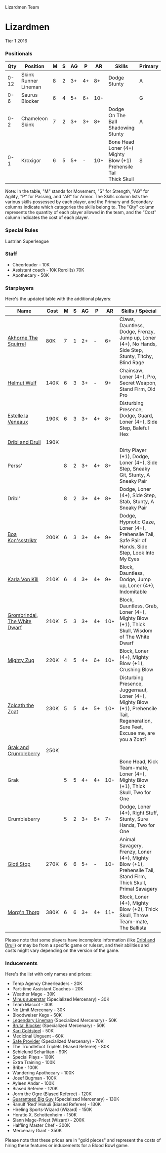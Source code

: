 ﻿
Lizardmen Team

# Lizardmen
Tier 1
2016
### Positionals


| Qty  | Position           | M | S | AG | P  | AR | Skills                                      | Primary | Secondary | Cost |
| ---- | ------------------ | - | - | -- | -- | -- | ------------------------------------------- | ------- | --------- | ---- |
| 0-12 | Skink Runner Lineman | 8 | 2 | 3+ | 4+ | 8+ | Dodge<br>Stunty                             | A       | G S P     | 60K  |
| 0-6  | Saurus Blocker      | 6 | 4 | 5+ | 6+ | 10+ |                                            | G       | S A       | 85K  |
| 0-2  | Chameleon Skink    | 7 | 2 | 3+ | 3+ | 8+ | Dodge<br>On The Ball<br>Shadowing<br>Stunty | A       | G S P     | 70K  |
| 0-1  | Kroxigor            | 6 | 5 | 5+ | -  | 10+ | Bone Head<br>Loner (4+)<br>Mighty Blow (+1)<br>Prehensile Tail<br>Thick Skull | S       | A G       | 140K |

Note: In the table, "M" stands for Movement, "S" for Strength, "AG" for Agility, "P" for Passing, and "AR" for Armor. The Skills column lists the various skills possessed by each player, and the Primary and Secondary columns indicate which categories the skills belong to. The "Qty" column represents the quantity of each player allowed in the team, and the "Cost" column indicates the cost of each player.
### Special Rules
Lustrian Superleague
### Staff
* Cheerleader - 10K
* Assistant coach - 10K
Reroll(s)
70K
* Apothecary  - 50K
### Starplayers
Here's the updated table with the additional players:

| Name                | Cost | M   | S   | AG  | P   | AR  | Skills / Spécial                            |
| ------------------- | ---- | --- | --- | --- | --- | --- | ------------------------------------------- |
| [Akhorne The Squirrel](../starplayers/Akhorne_The_Squirrel.md)| 80K  | 7   | 1   | 2+  | -   | 6+  | Claws, Dauntless, Dodge, Frenzy, Jump up, Loner (4+), No Hands, Side Step, Stunty, Titchy, Blind Rage |
| [Helmut Wulf](../starplayers/Helmut_Wulf.md)         | 140K | 6   | 3   | 3+  | -   | 9+  | Chainsaw, Loner (4+), Pro, Secret Weapon, Stand Firm, Old Pro                   |
| [Estelle la Veneaux](../starplayers/Estelle_la_Veneaux.md)  | 190K | 6   | 3   | 3+  | 4+  | 8+  | Disturbing Presence, Dodge, Guard, Loner (4+), Side Step, Baleful Hex            |
| [Dribl and Drull](../starplayers/Dribl_and_Drull.md)     | 190K |     |     |     |     |     |                                                                           |
| Perss'              |      | 8   | 2   | 3+  | 4+  | 8+  | Dirty Player (+1), Dodge, Loner (4+), Side Step, Sneaky Git, Stunty, A Sneaky Pair |
| Dribl'              |      | 8   | 2   | 3+  | 4+  | 8+  | Dodge, Loner (4+), Side Step, Stab, Stunty, A Sneaky Pair                     |
| [Boa Kon'ssstriktr](../starplayers/Boa_Kon'ssstriktr.md)   | 200K | 6   | 3   | 3+  | 4+  | 9+  | Dodge, Hypnotic Gaze, Loner (4+), Prehensile Tail, Safe Pair of Hands, Side Step, Look Into My Eyes |
| [Karla Von Kill](../starplayers/Karla_Von_Kill.md)      | 210K | 6   | 4   | 3+  | 4+  | 9+  | Block, Dauntless, Dodge, Jump up, Loner (4+), Indomitable                    |
| [Grombrindal, The White Dwarf](../starplayers/Grombrindal,_The_White_Dwarf.md) | 210K | 5 | 3 | 3+  | 4+  | 10+ | Block, Dauntless, Grab, Loner (4+), Mighty Blow (+1), Thick Skull, Wisdom of The White Dwarf |
| [Mighty Zug](../starplayers/Mighty_Zug.md)          | 220K | 4   | 5   | 4+  | 6+  | 10+ | Block, Loner (4+), Mighty Blow (+1), Crushing Blow                             |
| [Zolcath the Zoat](../starplayers/Zolcath_the_Zoat.md)    | 230K | 5   | 5   | 4+  | 5+  | 10+ | Disturbing Presence, Juggernaut, Loner (4+), Mighty Blow (+1), Prehensile Tail, Regeneration, Sure Feet, Excuse me, are you a Zoat? |
| [Grak and Crumbleberry](../starplayers/Grak_and_Crumbleberry.md) | 250K |  |   |  |   |  |   |                               |
| Grak                |      | 5   | 5   | 4+  | 4+  | 10+ | Bone Head, Kick Team-mate, Loner (4+), Mighty Blow (+1), Thick Skull, Two for One |
| Crumbleberry        |      | 5   | 2   | 3+  | 6+  | 7+  | Dodge, Loner (4+), Right Stuff, Stunty, Sure Hands, Two for One                |
| [Glotl Stop](../starplayers/Glotl_Stop.md)          | 270K | 6   | 6   | 5+  | -   | 10+ | Animal Savagery, Frenzy, Loner (4+), Mighty Blow (+1), Prehensile Tail, Stand Firm, Thick Skull, Primal Savagery |
| [Morg'n Thorg](../starplayers/Morg'n_Thorg.md)        | 380K | 6   | 6   | 3+  | 4+  | 11+ | Block, Loner (4+), Mighty Blow (+2), Thick Skull, Throw Team-mate, The Ballista|

Please note that some players have incomplete information (like [Dribl and Drull](../starplayers/Dribl_and_Drull.md)) or may be from a specific game or ruleset, and their abilities and costs might vary depending on the version of the game.
### Inducements
Here's the list with only names and prices:

* Temp Agency Cheerleaders - 20K
* Part-time Assistant Coaches - 20K
* Weather Mage - 30K
* [Minus superstar](../starplayers/Minus_superstar.md) (Specialized Mercenary) - 30K
* Team Mascot - 30K
* No Limit Mercenary - 30K
* Bloodweiser Kegs - 50K
* [Legendary Lineman](../starplayers/Legendary_Lineman.md) (Specialized Mercenary) - 50K
* [Brutal Blocker](../starplayers/Brutal_Blocker.md) (Specialized Mercenary) - 50K
* [Kari Coldsteel](../starplayers/Kari_Coldsteel.md) - 50K
* Medicinal Unguent - 60K
* [Safe Provider](../starplayers/Safe_Provider.md) (Specialized Mercenary) - 70K
* The Trundlefoot Triplets (Biased Referee) - 80K
* Schielund Scharlitan - 90K
* Special Plays - 100K
* Extra Training - 100K
* Bribe - 100K
* Wandering Apothecary - 100K
* Josef Bugman - 100K
* Ayleen Andar - 100K
* Biased Referee - 120K
* Jorm the Ogre (Biased Referee) - 120K
* [Guaranteed Big Guy](../starplayers/Guaranteed_Big_Guy.md) (Specialized Mercenary) - 130K
* Ranulf 'Red' Hokuli (Biased Referee) - 130K
* Hireling Sports-Wizard (Wizard) - 150K
* Horatio X. Schottenheim - 150K
* Slann Mage-Priest (Wizard) - 200K
* Halfling Master Chef - 300K
* Mercenary Giant - 350K

Please note that these prices are in "gold pieces" and represent the costs of hiring these features or inducements for a Blood Bowl game.